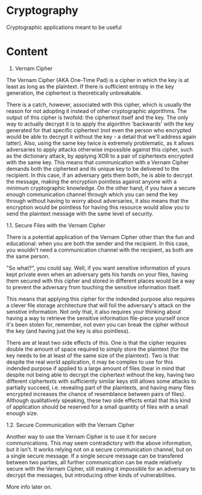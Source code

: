 # Cryptography
Cryptographic applications meant to be useful
# Content
1. Vernam Cipher

The Vernam Cipher (AKA One-Time Pad) is a cipher in which the key is at least as long as the plaintext. If there is sufficient entropy in the key generation, the ciphertext is theoretically unbreakable.

There is a catch, however, associated with this cipher, which is usually the reason for not adopting it instead of other cryptographic algorithms.
The output of this cipher is twofold: the ciphertext itself and the key. The only way to actually decrypt it is to apply the algorithm 'backwards' with the key generated for that specific ciphertext (not even the person who encrypted would be able to decrypt it without the key - a detail that we'll address again latter).
Also, using the same key twice is extremely problematic, as it allows adversaries to apply attacks otherwise impossible against this cipher, such as the dictionary attack, by applying XOR to a pair of ciphertexts encrypted with the same key.
This means that communication with a Vernam Cipher demands both the ciphertext and its unique key to be delivered to the recipient. In this case, if an adversary gets them both, he is able to decrypt the message, making the encryption pointless against anyone with a minimum cryptographic knowledge.
On the other hand, if you have a secure enough communication channel through which you can send the key through without having to worry about adversaries, it also means that the encryption would be pointless for having this resource would allow you to send the plaintext message with the same level of security.

1.1. Secure Files with the Vernam Cipher

There is a potential application of the Vernam Cipher other than the fun and educational: when you are both the sender and the recipient.
In this case, you wouldn't need a communication channel with the recipient, as both are the same person.

"So what?", you could say. Well, if you want sensitive information of yours kept private even when an adversary gets his hands on your files, having them secured with this cipher and stored in different places would be a way to prevent the adversary from touching the sensitive information itself.

This means that applying this cipher for the indended purpose also requires a clever file storage architecture that will foil the adversary's attack on the senstive information. Not only that, it also requires your thinking about having a way to retrieve the sensitive information file-piece yourself once it's been stolen for, remember, not even you can break the cipher without the key (and having just the key is also pointless).

There are at least two side effects of this. One is that the cipher requires double the amount of space required to simply store the plaintext (for the key needs to be at least of the same size of the plaintext).
Two is that despite the real world application, it may be complex to use for this indended purpose if applied to a large amount of files (bear in mind that despite not being able to decrypt the ciphertext without the key, having two different ciphertexts with sufficiently similar keys still allows some attacks to partially succeed, i.e. revealing part of the plaintexts, and having many files encrypted increases the chance of resemblance between pairs of files).
Although qualitatively speaking, these two side effects entail that this kind of application should be reserved for a small quantity of files with a small enough size.

1.2. Secure Communication with the Vernam Cipher

Another way to use the Vernam Cipher is to use it for secure communications. This may seem contradictory with the above information, but it isn't. It works relying not on a secure communication channel, but on a single secure message. If a single secure message can be transfered between two parties, all further communication can be made relatively secure with the Vernam Cipher, still making it impossible for an adversary to decrypt the messages, but introducing other kinds of vulnerabilities.

More info later on.
